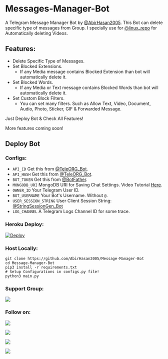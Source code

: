 # Messages-Manager-Bot

A Telegram Message Manager Bot by [@AbirHasan2005](https://github.com/AbirHasan2005). This Bot can delete specific type of messages from Group. I specially use for [@linux_repo](https://t.me/linux_repo) for Automatically deleting Videos.

## Features:
- Delete Specific Type of Messages.
- Set Blocked Extensions.
    - If any Media message contains Blocked Extension than bot will automatically delete it.
- Set Blocked Words.
    - If any Media or Text message contains Blocked Words than bot will automatically delete it.
- Set Custom Block Filters.
    - You can set many filters. Such as Allow Text, Video, Document, Audio, Photo, Sticker, GIF & Forwarded Message.

Just Deploy Bot & Check All Features!

More features coming soon!

## Deploy Bot
### Configs:
- `API_ID` Get this from [@TeleORG_Bot](https://t.me/TeleORG_Bot).
- `API_HASH` Get this from [@TeleORG_Bot](https://t.me/TeleORG_Bot).
- `BOT_TOKEN` Get this from [@BotFather](https://t.me/BotFather).
- `MONGODB_URI` MongoDB URI for Saving Chat Settings. Video Tutorial [Here](https://www.youtube.com/watch?v=aXlF80Cn7iU).
- `OWNER_ID` Your Telegram User ID.
- `BOT_USERNAME` Your Bot's Username. Without `@`.
- `USER_SESSION_STRING` User Client Session String: [@StringSessionGen_Bot](https://t.me/StringSessionGen_Bot)
- `LOG_CHANNEL` A Telegram Logs Channel ID for some trace.

### Heroku Deploy:
[![Deploy](https://www.herokucdn.com/deploy/button.svg)](https://heroku.com/deploy?template=https://github.com/hoihoi07/Message-Manager-Bot)

### Host Locally:
```shell
git clone https://github.com/AbirHasan2005/Message-Manager-Bot
cd Message-Manager-Bot
pip3 install -r requirements.txt
# Setup Configurations in configs.py file!
python3 main.py
```

### Support Group:
<a href="https://t.me/JoinOT"><img src="https://img.shields.io/badge/Telegram-Join%20Telegram%20Group-blue.svg?logo=telegram"></a>

### Follow on:
<p align="left">
<a href="https://github.com/AbirHasan2005"><img src="https://img.shields.io/badge/GitHub-Follow%20on%20GitHub-inactive.svg?logo=github"></a>
</p>
<p align="left">
<a href="https://twitter.com/AbirHasan2005"><img src="https://img.shields.io/badge/Twitter-Follow%20on%20Twitter-informational.svg?logo=twitter"></a>
</p>
<p align="left">
<a href="https://facebook.com/AbirHasan2005"><img src="https://img.shields.io/badge/Facebook-Follow%20on%20Facebook-blue.svg?logo=facebook"></a>
</p>
<p align="left">
<a href="https://instagram.com/AbirHasan2005"><img src="https://img.shields.io/badge/Instagram-Follow%20on%20Instagram-important.svg?logo=instagram"></a>
</p>

